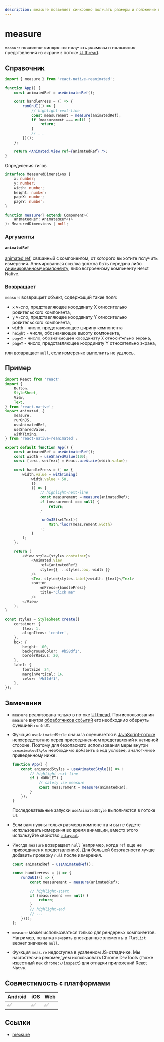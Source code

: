 ```yaml
---
description: measure позволяет синхронно получать размеры и положение представления на экране в потоке UI thread
---
```


# measure

`measure` позволяет синхронно получать размеры и положение представления на экране в потоке [UI thread](../fundamentals/glossary.md#ui-thread).

## Справочник

```jsx
import { measure } from 'react-native-reanimated';

function App() {
    const animatedRef = useAnimatedRef();

    const handlePress = () => {
        runOnUI(() => {
            // highlight-next-line
            const measurement = measure(animatedRef);
            if (measurement === null) {
                return;
            }
            // ...
        })();
    };

    return <Animated.View ref={animatedRef} />;
}
```

Определения типов

```typescript
interface MeasuredDimensions {
    x: number;
    y: number;
    width: number;
    height: number;
    pageX: number;
    pageY: number;
}

function measure<T extends Component>(
    animatedRef: AnimatedRef<T>
): MeasuredDimensions | null;
```

### Аргументы

#### `animatedRef`

[animated ref](../core/useAnimatedRef.md#returns), связанный с компонентом, от которого вы хотите получить измерения. Анимированная ссылка должна быть передана либо [Анимированному компоненту](../fundamentals/glossary.md#animated-component), либо встроенному компоненту React Native.

### Возвращает

`measure` возвращает объект, содержащий такие поля:

-   `x` число, представляющее координату X относительно родительского компонента,
-   `y` число, представляющее координату Y относительно родительского компонента,
-   `width` - число, представляющее ширину компонента,
-   `height` - число, обозначающее высоту компонента,
-   `pageX` - число, обозначающее координату X относительно экрана,
-   `pageY` - число, представляющее координату Y относительно экрана,

или возвращает `null`, если измерение выполнить не удалось.

## Пример

```ts
import React from 'react';
import {
    Button,
    StyleSheet,
    View,
    Text,
} from 'react-native';
import Animated, {
    measure,
    runOnJS,
    useAnimatedRef,
    useSharedValue,
    withTiming,
} from 'react-native-reanimated';

export default function App() {
    const animatedRef = useAnimatedRef();
    const width = useSharedValue(100);
    const [text, setText] = React.useState(width.value);

    const handlePress = () => {
        width.value = withTiming(
            width.value + 50,
            {},
            () => {
                // highlight-next-line
                const measurement = measure(animatedRef);
                if (measurement === null) {
                    return;
                }

                runOnJS(setText)(
                    Math.floor(measurement.width)
                );
            }
        );
    };

    return (
        <View style={styles.container}>
            <Animated.View
                ref={animatedRef}
                style={{ ...styles.box, width }}
            />
            <Text style={styles.label}>width: {text}</Text>
            <Button
                onPress={handlePress}
                title="Click me"
            />
        </View>
    );
}

const styles = StyleSheet.create({
    container: {
        flex: 1,
        alignItems: 'center',
    },
    box: {
        height: 100,
        backgroundColor: '#b58df1',
        borderRadius: 20,
    },
    label: {
        fontSize: 24,
        marginVertical: 16,
        color: '#b58df1',
    },
});
```

## Замечания

-   `measure` реализована только в потоке [UI thread](../fundamentals/glossary.md#ui-thread). При использовании `measure` внутри [обработчиков событий](https://reactdev.ru/learn/responding-to-events#adding-event-handlers) его необходимо обернуть функцией [`runOnUI`](../threading/runOnUI.md).

-   Функция `useAnimatedStyle` сначала оценивается в [JavaScript-потоке](../fundamentals/glossary.md#javascript-thread) непосредственно перед присоединением представлений к нативной стороне. Поэтому для безопасного использования меры внутри `useAnimatedStyle` необходимо добавить в код условие, аналогичное приведенному ниже:

    ```jsx
    function App() {
        const animatedStyles = useAnimatedStyle(() => {
            // highlight-next-line
            if (_WORKLET) {
                // safely use measure
                const measurement = measure(animatedRef);
            }
        });
    }
    ```

    Последовательные запуски `useAnimatedStyle` выполняются в потоке UI.

-   Если вам нужны только размеры компонента и вы не будете использовать измерения во время анимации, вместо этого используйте свойство [`onLayout`](../../../rn/view.md#onlayout).

-   Иногда `measure` возвращает `null` (например, когда `ref` еще не присоединен к представлению). Для большей безопасности лучше добавить проверку `null` после измерения.

    ```jsx
    const animatedRef = useAnimatedRef();

    const handlePress = () => {
        runOnUI(() => {
            const measurement = measure(animatedRef);

            // highlight-start
            if (measurement === null) {
                return;
            }
            // highlight-end
            // ...
        })();
    };
    ```

-   `measure` может использоваться только для рендерных компонентов. Например, попытка `измерить` внеэкранные элементы в `FlatList` вернет значение `null`.

-   Функция `measure` недоступна в удаленном JS-отладчике. Мы настоятельно рекомендуем использовать Chrome DevTools (также известный как `chrome://inspect`) для отладки приложений React Native.

## Совместимость с платформами

| Android | iOS | Web |
| ------- | --- | --- |
| ✅      | ✅  | ✅  |

## Ссылки

-   [measure](https://docs.swmansion.com/react-native-reanimated/docs/advanced/measure)
